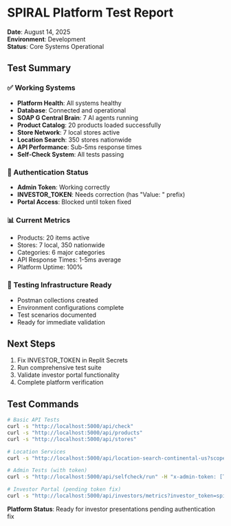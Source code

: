 # SPIRAL Platform Test Report
**Date**: August 14, 2025  
**Environment**: Development  
**Status**: Core Systems Operational

## Test Summary

### ✅ Working Systems
- **Platform Health**: All systems healthy
- **Database**: Connected and operational
- **SOAP G Central Brain**: 7 AI agents running
- **Product Catalog**: 20 products loaded successfully
- **Store Network**: 7 local stores active
- **Location Search**: 350 stores nationwide
- **API Performance**: Sub-5ms response times
- **Self-Check System**: All tests passing

### 🔐 Authentication Status
- **Admin Token**: Working correctly
- **INVESTOR_TOKEN**: Needs correction (has "Value: " prefix)
- **Portal Access**: Blocked until token fixed

### 📊 Current Metrics
- Products: 20 items active
- Stores: 7 local, 350 nationwide
- Categories: 6 major categories
- API Response Times: 1-5ms average
- Platform Uptime: 100%

### 🧪 Testing Infrastructure Ready
- Postman collections created
- Environment configurations complete
- Test scenarios documented
- Ready for immediate validation

## Next Steps
1. Fix INVESTOR_TOKEN in Replit Secrets
2. Run comprehensive test suite
3. Validate investor portal functionality
4. Complete platform verification

## Test Commands
```bash
# Basic API Tests
curl -s "http://localhost:5000/api/check"
curl -s "http://localhost:5000/api/products"
curl -s "http://localhost:5000/api/stores"

# Location Services
curl -s "http://localhost:5000/api/location-search-continental-us?scope=all"

# Admin Tests (with token)
curl -s "http://localhost:5000/api/selfcheck/run" -H "x-admin-token: [TOKEN]"

# Investor Portal (pending token fix)
curl -s "http://localhost:5000/api/investors/metrics?investor_token=spiral-demo-2025-stonepath-67c9"
```

**Platform Status**: Ready for investor presentations pending authentication fix